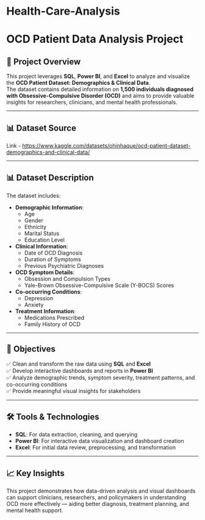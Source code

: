 # Health-Care-Analysis
# OCD Patient Data Analysis Project

## 📌 Project Overview

This project leverages **SQL**, **Power BI**, and **Excel** to analyze and visualize the **OCD Patient Dataset: Demographics & Clinical Data**.  
The dataset contains detailed information on **1,500 individuals diagnosed with Obsessive-Compulsive Disorder (OCD)** and aims to provide valuable insights for researchers, clinicians, and mental health professionals.

---
## 📊 Dataset Source

Link - https://www.kaggle.com/datasets/ohinhaque/ocd-patient-dataset-demographics-and-clinical-data/

---

## 📊 Dataset Description

The dataset includes:
- **Demographic Information**:  
  - Age  
  - Gender  
  - Ethnicity  
  - Marital Status  
  - Education Level
- **Clinical Information**:  
  - Date of OCD Diagnosis  
  - Duration of Symptoms  
  - Previous Psychiatric Diagnoses
- **OCD Symptom Details**:  
  - Obsession and Compulsion Types  
  - Yale-Brown Obsessive-Compulsive Scale (Y-BOCS) Scores
- **Co-occurring Conditions**:  
  - Depression  
  - Anxiety
- **Treatment Information**:  
  - Medications Prescribed  
  - Family History of OCD

---

## 🎯 Objectives

✅ Clean and transform the raw data using **SQL** and **Excel**  
✅ Develop interactive dashboards and reports in **Power BI**  
✅ Analyze demographic trends, symptom severity, treatment patterns, and co-occurring conditions  
✅ Provide meaningful visual insights for stakeholders  

---

## 🛠️ Tools & Technologies

- **SQL**: For data extraction, cleaning, and querying  
- **Power BI**: For interactive data visualization and dashboard creation  
- **Excel**: For initial data review, preprocessing, and transformation

---

## 📈 Key Insights

This project demonstrates how data-driven analysis and visual dashboards can support clinicians, researchers, and policymakers in understanding OCD more effectively — aiding better diagnosis, treatment planning, and mental health support.



